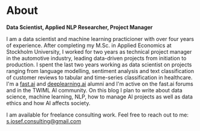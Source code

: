 # About

**Data Scientist, Applied NLP Researcher, Project Manager**

I am a data scientist and machine learning practicioner with over four years of experience. After completing my M.Sc. in Applied Economics at Stockholm University, I worked for two years as technical project manager in the automotive industry, leading data-driven projects from initiation to production. I spent the last two years working as data scientist on projects ranging from language modelling, sentiment analysis and text classification of customer reviews to tabular and time-series classification in healthcare. I'm a [fast.ai](https://www.fast.ai/) and [deeplearning.ai](https://www.deeplearning.ai/) alumni and I'm active on the fast.ai forums and in the TWIML AI community. On this blog I plan to write about data science, machine learning, NLP, how to manage AI projects as well as data ethics and how AI affects society. 

I am available for freelance consulting work. Feel free to reach out to me: s.josef.consulting@gmail.com
